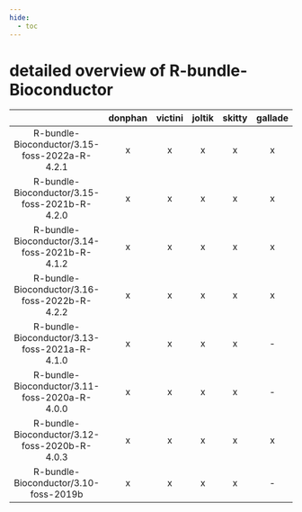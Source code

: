 ```yaml
---
hide:
  - toc
---
```


detailed overview of R-bundle-Bioconductor
==========================================

| |donphan|victini|joltik|skitty|gallade|accelgor|swalot|doduo|
| :---: | :---: | :---: | :---: | :---: | :---: | :---: | :---: | :---: |
|R-bundle-Bioconductor/3.15-foss-2022a-R-4.2.1|x|x|x|x|x|x|x|x|
|R-bundle-Bioconductor/3.15-foss-2021b-R-4.2.0|x|x|x|x|x|x|x|x|
|R-bundle-Bioconductor/3.14-foss-2021b-R-4.1.2|x|x|x|x|x|x|x|x|
|R-bundle-Bioconductor/3.16-foss-2022b-R-4.2.2|x|x|x|x|x|x|x|x|
|R-bundle-Bioconductor/3.13-foss-2021a-R-4.1.0|x|x|x|x|-|-|x|x|
|R-bundle-Bioconductor/3.11-foss-2020a-R-4.0.0|x|x|x|x|-|-|x|x|
|R-bundle-Bioconductor/3.12-foss-2020b-R-4.0.3|x|x|x|x|x|x|x|x|
|R-bundle-Bioconductor/3.10-foss-2019b|x|x|x|x|-|-|x|x|
